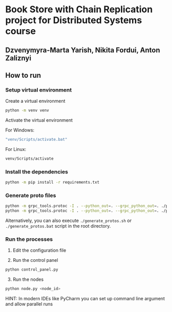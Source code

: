 # Book Store with Chain Replication project for Distributed Systems course

## Dzvenymyra-Marta Yarish, Nikita Fordui, Anton Zaliznyi

## How to run

### Setup virtual environment

Create a virtual environment

```bash
python -m venv venv
```

Activate the virtual environment

For Windows:

```bash
"venv/Scripts/activate.bat"
```

For Linux:

```bash
venv/Scripts/activate
```

### Install the dependencies

```bash
python -m pip install -r requirements.txt
```

### Generate proto files

```bash
python -m grpc_tools.protoc -I . --python_out=. --grpc_python_out=. ./protos/control_panel.proto
python -m grpc_tools.protoc -I . --python_out=. --grpc_python_out=. ./protos/node.proto
```

Alternatively, you can also execute `./generate_protos.sh` or `./generate_protos.bat` 
script in the root directory.

### Run the processes 

1. Edit the configuration file

2. Run the control panel

```bash
python control_panel.py
```

3. Run the nodes

```bash
python node.py <node_id>
```

HINT: In modern IDEs like PyCharm you 
can set up command line argument and allow parallel runs
